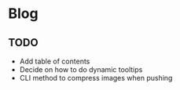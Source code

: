 # Blog

## TODO
- Add table of contents
- Decide on how to do dynamic tooltips
- CLI method to compress images when pushing